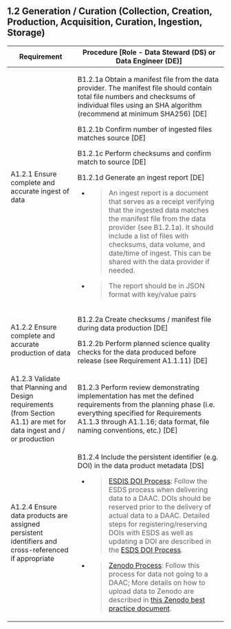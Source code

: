 **1.2 Generation / Curation (Collection, Creation, Production, Acquisition, Curation, Ingestion, Storage)**
-------------------------------------------------------------------------------------------------------

<table>
<thead>
<tr class="header">
<th><strong>Requirement</strong></th>
<th><strong>Procedure</strong> [Role - Data Steward (DS) or Data Engineer (DE)]</th>
</tr>
</thead>
<tbody>
<tr class="odd">
<td>A1.2.1 Ensure complete and accurate ingest of data</td>
<td><p>B1.2.1a Obtain a manifest file from the data provider. The manifest file should contain total file numbers and checksums of individual files using an SHA algorithm (recommend at minimum SHA256) [DE]</p>
<p>B1.2.1b Confirm number of ingested files matches source [DE]</p>
<p>B1.2.1c Perform checksums and confirm match to source [DE]</p>
<p>B1.2.1d Generate an ingest report [DE]</p>
<ul>
<li><blockquote>
<p>An ingest report is a document that serves as a receipt verifying that the ingested data matches the manifest file from the data provider (see B1.2.1a). It should include a list of files with checksums, data volume, and date/time of ingest. This can be shared with the data provider if needed.</p>
</blockquote></li>
<li><blockquote>
<p>The report should be in JSON format with key/value pairs</p>
</blockquote></li>
</ul></td>
</tr>
<tr class="even">
<td>A1.2.2 Ensure complete and accurate production of data</td>
<td><p>B1.2.2a Create checksums / manifest file during data production [DE]</p>
<p>B1.2.2b Perform planned science quality checks for the data produced before release (see Requirement A1.1.11) [DE]</p></td>
</tr>
<tr class="odd">
<td>A1.2.3 Validate that Planning and Design requirements (from Section A1.1) are met for data ingest and / or production</td>
<td>B1.2.3 Perform review demonstrating implementation has met the defined requirements from the planning phase (i.e. everything specified for Requirements A1.1.3 through A1.1.16; data format, file naming conventions, etc.) [DE]</td>
</tr>
<tr class="even">
<td>A1.2.4 Ensure data products are assigned persistent identifiers and cross-referenced if appropriate</td>
<td><p>B1.2.4 Include the persistent identifier (e.g. DOI) in the data product metadata [DS]</p>
<ul>
<li><blockquote>
<p><a href="https://www.earthdata.nasa.gov/engage/doi-process#:~:text=To%20initiate%20the%20process%20of,NASA%20data%20repository%20for%20assistance"><span class="underline">ESDIS DOI Process</span></a>: Follow the ESDS process when delivering data to a DAAC. DOIs should be reserved prior to the delivery of actual data to a DAAC. Detailed steps for registering/reserving DOIs with ESDS as well as updating a DOI are described in the <a href="https://wiki.earthdata.nasa.gov/display/DOIsforEOSDIS/ESDIS+DOI+Process"><span class="underline">ESDS DOI Process</span></a>.</p>
</blockquote></li>
<li><blockquote>
<p><a href="https://help.zenodo.org/"><span class="underline">Zenodo Process</span></a>: Follow this process for data not going to a DAAC; More details on how to upload data to Zenodo are described in <a href="https://drive.google.com/file/d/1zMc3YUFtjadxhv2RtveVMKJOXluCiSDu/view?usp=sharing"><span class="underline">this Zenodo best practice document</span></a>.</p>
</blockquote></li>
</ul></td>
</tr>
</tbody>
</table>
